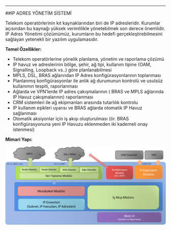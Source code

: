 - - -
##IP ADRES YÖNETİM SİSTEMİ

Telekom operatörlerinin kıt kaynaklarından biri de IP adresleridir. Kurumlar açısından bu kaynağı yüksek verimlilikle yönetebilmek son derece önemlidir. IP Adres Yönetimi çözümümüz, kurumların bu hedefi gerçekleştirebilmesini sağlayan yetenekli bir yazılım uygulamasıdır. 

**Temel Özellikler:**  

- Telekom operatörlerine yönelik planlama, yönetim ve raporlama çözümü
- IP havuz ve adreslerinin bölge, şehir, ağ tipi, kullanım tipine (OAM, Signalling, Loopback vs..) göre planlanabilmesi
- MPLS, DSL, BRAS ağlarından IP Adres konfigürasyonlarının toplanması
- Planlanmış konfigürasyonlar ile anlık ağ durumunun kontrolü ve usulsüz kullanımın tespiti, raporlanması
- Ağlarda ve VPN’lerde IP adres çakışmalarının ( BRAS ve MPLS ağlarında IP Havuz çakışmalarının) raporlanması
- CRM sistemleri ile ağ ekipmanları arasında tutarlılık kontrolu
- IP kullanım eşikleri uyarısı ve BRAS ağlarda otomatik IP Havuz sağlanması
- Otomatik aksiyonlar için iş akışı oluşturulması (ör. BRAS konfigürasyonuna yeni IP Havuzu eklenmeden iki kademeli onay istenmesi)

**Mimari Yapı:**

![IPYönetimSsistemi_MimariYapı](/static/uploads/page/tr/IPYonetimSistemi_MimariYapi.png)